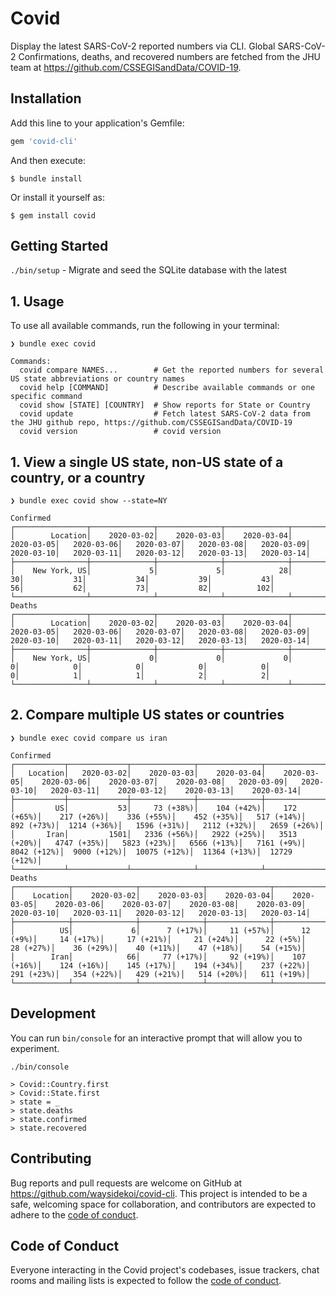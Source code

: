 # Covid

Display the latest SARS-CoV-2 reported numbers via CLI. Global SARS-CoV-2 Confirmations, deaths, and
recovered numbers are fetched from the JHU team at https://github.com/CSSEGISandData/COVID-19.

## Installation

Add this line to your application's Gemfile:

```ruby
gem 'covid-cli'
```

And then execute:

    $ bundle install

Or install it yourself as:

    $ gem install covid

## Getting Started

`./bin/setup` - Migrate and seed the SQLite database with the latest

## 1. Usage

To use all available commands, run the following in your terminal:
```
❯ bundle exec covid

Commands:
  covid compare NAMES...        # Get the reported numbers for several US state abbreviations or country names
  covid help [COMMAND]          # Describe available commands or one specific command
  covid show [STATE] [COUNTRY]  # Show reports for State or Country
  covid update                  # Fetch latest SARS-CoV-2 data from the JHU github repo, https://github.com/CSSEGISandData/COVID-19
  covid version                 # covid version
```

## 1. View a single US state, non-US state of a country, or a country
```
❯ bundle exec covid show --state=NY

Confirmed
┌────────────────┬──────────────┬──────────────┬──────────────┬──────────────┬─────────────┬─────────────┬─────────────┬─────────────┬─────────────┬─────────────┬─────────────┬─────────────┬─────────────┐
│        Location│    2020-03-02│    2020-03-03│    2020-03-04│    2020-03-05│   2020-03-06│   2020-03-07│   2020-03-08│   2020-03-09│   2020-03-10│   2020-03-11│   2020-03-12│   2020-03-13│   2020-03-14│
├────────────────┼──────────────┼──────────────┼──────────────┼──────────────┼─────────────┼─────────────┼─────────────┼─────────────┼─────────────┼─────────────┼─────────────┼─────────────┼─────────────┤
│    New York, US│             5│             5│            28│            30│           31│           34│           39│           43│           56│           62│           73│           82│          102│
└────────────────┴──────────────┴──────────────┴──────────────┴──────────────┴─────────────┴─────────────┴─────────────┴─────────────┴─────────────┴─────────────┴─────────────┴─────────────┴─────────────┘
Deaths
┌────────────────┬──────────────┬──────────────┬──────────────┬──────────────┬─────────────┬─────────────┬─────────────┬─────────────┬─────────────┬─────────────┬─────────────┬─────────────┬─────────────┐
│        Location│    2020-03-02│    2020-03-03│    2020-03-04│    2020-03-05│   2020-03-06│   2020-03-07│   2020-03-08│   2020-03-09│   2020-03-10│   2020-03-11│   2020-03-12│   2020-03-13│   2020-03-14│
├────────────────┼──────────────┼──────────────┼──────────────┼──────────────┼─────────────┼─────────────┼─────────────┼─────────────┼─────────────┼─────────────┼─────────────┼─────────────┼─────────────┤
│    New York, US│             0│             0│             0│             0│            0│            0│            0│            0│            0│            1│            1│            2│            2│
└────────────────┴──────────────┴──────────────┴──────────────┴──────────────┴─────────────┴─────────────┴─────────────┴─────────────┴─────────────┴─────────────┴─────────────┴─────────────┴─────────────┘
```

## 2. Compare multiple US states or countries
```
❯ bundle exec covid compare us iran

Confirmed
┌───────────┬─────────────┬──────────────┬──────────────┬──────────────┬──────────────┬──────────────┬──────────────┬─────────────┬─────────────┬─────────────┬──────────────┬──────────────┬──────────────┐
│   Location│   2020-03-02│    2020-03-03│    2020-03-04│    2020-03-05│    2020-03-06│    2020-03-07│    2020-03-08│   2020-03-09│   2020-03-10│   2020-03-11│    2020-03-12│    2020-03-13│    2020-03-14│
├───────────┼─────────────┼──────────────┼──────────────┼──────────────┼──────────────┼──────────────┼──────────────┼─────────────┼─────────────┼─────────────┼──────────────┼──────────────┼──────────────┤
│         US│           53│     73 (+38%)│    104 (+42%)│    172 (+65%)│    217 (+26%)│    336 (+55%)│    452 (+35%)│   517 (+14%)│   892 (+73%)│  1214 (+36%)│   1596 (+31%)│   2112 (+32%)│   2659 (+26%)│
│       Iran│         1501│   2336 (+56%)│   2922 (+25%)│   3513 (+20%)│   4747 (+35%)│   5823 (+23%)│   6566 (+13%)│   7161 (+9%)│  8042 (+12%)│  9000 (+12%)│  10075 (+12%)│  11364 (+13%)│  12729 (+12%)│
└───────────┴─────────────┴──────────────┴──────────────┴──────────────┴──────────────┴──────────────┴──────────────┴─────────────┴─────────────┴─────────────┴──────────────┴──────────────┴──────────────┘
Deaths
┌────────────┬──────────────┬──────────────┬──────────────┬──────────────┬──────────────┬──────────────┬──────────────┬──────────────┬─────────────┬─────────────┬─────────────┬─────────────┬─────────────┐
│    Location│    2020-03-02│    2020-03-03│    2020-03-04│    2020-03-05│    2020-03-06│    2020-03-07│    2020-03-08│    2020-03-09│   2020-03-10│   2020-03-11│   2020-03-12│   2020-03-13│   2020-03-14│
├────────────┼──────────────┼──────────────┼──────────────┼──────────────┼──────────────┼──────────────┼──────────────┼──────────────┼─────────────┼─────────────┼─────────────┼─────────────┼─────────────┤
│          US│             6│      7 (+17%)│     11 (+57%)│      12 (+9%)│     14 (+17%)│     17 (+21%)│     21 (+24%)│      22 (+5%)│    28 (+27%)│    36 (+29%)│    40 (+11%)│    47 (+18%)│    54 (+15%)│
│        Iran│            66│     77 (+17%)│     92 (+19%)│    107 (+16%)│    124 (+16%)│    145 (+17%)│    194 (+34%)│    237 (+22%)│   291 (+23%)│   354 (+22%)│   429 (+21%)│   514 (+20%)│   611 (+19%)│
└────────────┴──────────────┴──────────────┴──────────────┴──────────────┴──────────────┴──────────────┴──────────────┴──────────────┴─────────────┴─────────────┴─────────────┴─────────────┴─────────────┘
```

## Development
You can run `bin/console` for an interactive prompt that will allow you to experiment.
```
./bin/console
```
```
> Covid::Country.first
> Covid::State.first
> state = _
> state.deaths
> state.confirmed
> state.recovered
```

## Contributing

Bug reports and pull requests are welcome on GitHub at https://github.com/waysidekoi/covid-cli. This project is intended to be a safe, welcoming space for collaboration, and contributors are expected to adhere to the [code of conduct](https://github.com/waysidekoi/covid/blob/master/CODE_OF_CONDUCT.md).


## Code of Conduct

Everyone interacting in the Covid project's codebases, issue trackers, chat rooms and mailing lists is expected to follow the [code of conduct](https://github.com/waysidekoi/covid/blob/master/CODE_OF_CONDUCT.md).
